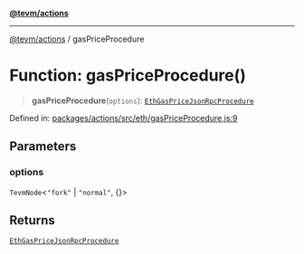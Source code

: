 [**@tevm/actions**](../README.md)

***

[@tevm/actions](../globals.md) / gasPriceProcedure

# Function: gasPriceProcedure()

> **gasPriceProcedure**(`options`): [`EthGasPriceJsonRpcProcedure`](../type-aliases/EthGasPriceJsonRpcProcedure.md)

Defined in: [packages/actions/src/eth/gasPriceProcedure.js:9](https://github.com/evmts/tevm-monorepo/blob/main/packages/actions/src/eth/gasPriceProcedure.js#L9)

## Parameters

### options

`TevmNode`\<`"fork"` \| `"normal"`, \{\}\>

## Returns

[`EthGasPriceJsonRpcProcedure`](../type-aliases/EthGasPriceJsonRpcProcedure.md)

